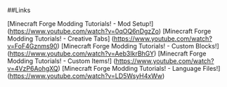 ##Links

[Minecraft Forge Modding Tutorials! - Mod Setup!] (https://www.youtube.com/watch?v=0qOQ6nDgzZo)
[Minecraft Forge Modding Tutorials! - Creative Tabs] (https://www.youtube.com/watch?v=FoF4Gznms90)
[Minecraft Forge Modding Tutorials! - Custom Blocks!] (https://www.youtube.com/watch?v=Aeb3IkrBhGY)
[Minecraft Forge Modding Tutorials! - Custom Items!] (https://www.youtube.com/watch?v=4VzP6AohgXQ)
[Minecraft Forge Modding Tutorials! - Language Files!] (https://www.youtube.com/watch?v=LD5WsyH4xWw)
